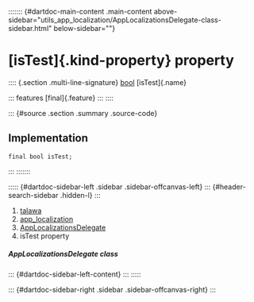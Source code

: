 ::::::: {#dartdoc-main-content .main-content above-sidebar="utils_app_localization/AppLocalizationsDelegate-class-sidebar.html" below-sidebar=""}
<div>

# [isTest]{.kind-property} property

</div>

:::: {.section .multi-line-signature}
[bool](https://api.flutter.dev/flutter/dart-core/bool-class.html)
[isTest]{.name}

::: features
[final]{.feature}
:::
::::

::: {#source .section .summary .source-code}
## Implementation

``` language-dart
final bool isTest;
```
:::
:::::::

::::: {#dartdoc-sidebar-left .sidebar .sidebar-offcanvas-left}
::: {#header-search-sidebar .hidden-l}
:::

1.  [talawa](../../index.html)
2.  [app_localization](../../utils_app_localization/)
3.  [AppLocalizationsDelegate](../../utils_app_localization/AppLocalizationsDelegate-class.html)
4.  isTest property

##### AppLocalizationsDelegate class

::: {#dartdoc-sidebar-left-content}
:::
:::::

::: {#dartdoc-sidebar-right .sidebar .sidebar-offcanvas-right}
:::
